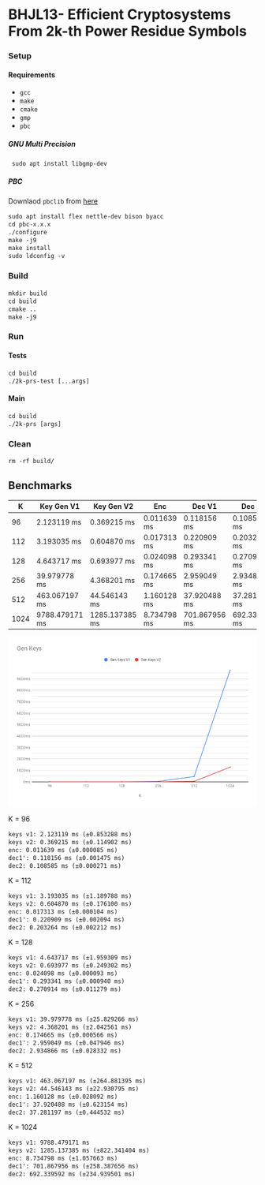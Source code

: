 # BHJL13- Efficient Cryptosystems From 2k-th Power Residue Symbols


### Setup

#### Requirements
- `gcc`
- `make`
- `cmake`
- `gmp`
- `pbc`
##### GNU Multi Precision
```shell script
 sudo apt install libgmp-dev
```

##### PBC

Downlaod `pbclib` from [here](https://crypto.stanford.edu/pbc/download.html)
```shell script
sudo apt install flex nettle-dev bison byacc
cd pbc-x.x.x
./configure
make -j9
make install
sudo ldconfig -v
```


### Build
```shell script
mkdir build
cd build
cmake ..
make -j9
```

### Run

#### Tests
```shell script
cd build
./2k-prs-test [...args]
```


#### Main
```shell script
cd build
./2k-prs [args]
```
### Clean

```shell script
rm -rf build/
```


## Benchmarks


| K    | Key Gen V1     | Key Gen V2      | Enc         | Dec V1        | Dec V2        |
|------|----------------|-----------------|-------------|---------------|---------------|
| 96   | 2.123119 ms    | 0.369215 ms     | 0.011639 ms | 0.118156 ms   | 0.108585 ms   |
| 112  | 3.193035 ms    | 0.604870 ms     | 0.017313 ms | 0.220909 ms   | 0.203264 ms   |
| 128  | 4.643717 ms    | 0.693977 ms     | 0.024098 ms | 0.293341 ms   | 0.270914 ms   |
| 256  | 39.979778 ms   | 4.368201 ms     | 0.174665 ms | 2.959049 ms   | 2.934866 ms   |
| 512  | 463.067197 ms  | 44.546143 ms    | 1.160128 ms | 37.920488 ms  | 37.281197 ms  |
| 1024 | 9788.479171 ms | 1285.137385 ms  | 8.734798 ms | 701.867956 ms | 692.339592 ms |


![](benchmarks/Gen_Keys.png)

K = 96
```
keys v1: 2.123119 ms (±0.853288 ms)
keys v2: 0.369215 ms (±0.114902 ms)
enc: 0.011639 ms (±0.000085 ms)
dec1': 0.118156 ms (±0.001475 ms)
dec2: 0.108585 ms (±0.000271 ms)
```

K = 112

```
keys v1: 3.193035 ms (±1.189788 ms)
keys v2: 0.604870 ms (±0.176100 ms)
enc: 0.017313 ms (±0.000104 ms)
dec1': 0.220909 ms (±0.002094 ms)
dec2: 0.203264 ms (±0.002212 ms)
```

K = 128
```
keys v1: 4.643717 ms (±1.959309 ms)
keys v2: 0.693977 ms (±0.249302 ms)
enc: 0.024098 ms (±0.000093 ms)
dec1': 0.293341 ms (±0.000940 ms)
dec2: 0.270914 ms (±0.011279 ms)
```

K = 256
```
keys v1: 39.979778 ms (±25.829266 ms)
keys v2: 4.368201 ms (±2.042561 ms)
enc: 0.174665 ms (±0.000566 ms)
dec1': 2.959049 ms (±0.047946 ms)
dec2: 2.934866 ms (±0.028332 ms)
```

K = 512
```
keys v1: 463.067197 ms (±264.881395 ms)
keys v2: 44.546143 ms (±22.930795 ms)
enc: 1.160128 ms (±0.028092 ms)
dec1': 37.920488 ms (±0.623154 ms)
dec2: 37.281197 ms (±0.444532 ms)
```

K = 1024
```
keys v1: 9788.479171 ms
keys v2: 1285.137385 ms (±822.341404 ms)
enc: 8.734798 ms (±1.057663 ms)
dec1': 701.867956 ms (±258.387656 ms)
dec2: 692.339592 ms (±234.939501 ms)
```